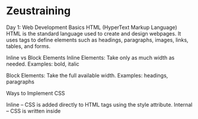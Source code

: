 # Zeustraining

Day 1: Web Development Basics
HTML (HyperText Markup Language)
HTML is the standard language used to create and design webpages.
It uses tags to define elements such as headings, paragraphs, images, links, tables, and forms.

Inline vs Block Elements
Inline Elements:
Take only as much width as needed.
Examples:  bold, italic

Block Elements:
Take the full available width.
Examples: headings, paragraphs

Ways to Implement CSS

Inline – CSS is added directly to HTML tags using the style attribute.
Internal – CSS is written inside <style> tags in the <head> section of the HTML file.
External – CSS is written in a separate .css file and linked using the <link> tag.

Preferred method: External CSS – It separates style from content, improves reusability, maintainability, and readability.


CSS Selectors
Element Selector – Selects all elements of a specific type.
Example: p { color: red; }

Class Selector – Selects all elements with a given class.
Example: .box { padding: 10px; }

ID Selector – Selects a single unique element.
Example: #header { background: black; }

Ways to Add JavaScript

Inline – JS is added directly within HTML tags using events like onclick.
Internal – JS code is written inside <script> tags in the HTML file.
External – JS code is written in a separate .js file and linked using <script src="script.js"></script>.

Preferred method: External JS – It keeps code modular, reusable, cleaner, and more readable.


Day 2:

Tips for keep CSS organized
- always use SASS
- write your HTML before CSS
- organize your component using BEM
- Don't reference IDs in CSS
- use GitHub CS guidelines
- avoid using <i>!important</i>
- use bootstrap only when needed
- keep HTML simple and readable


Tips for web fonts
- always use veriable fonts
- preload your fonts for speed 
- self host fonts for fast , privacy and control

Day 3:
Frontend: Polishing UI Components
 
Focused on replicating every small detail of the given design template.
Paid close attention to:
Padding, spacing, and alignment
Font sizing and weight
Rounded corners and shadows
Used proper <div> containers to structure the layout logically and ensure responsiveness.

Goal: Make the component look and feel identical to the original, pixel by pixel.


Main Task:Calculating Large Factorials (like 1000!)
Problem:
JavaScript cannot handle extremely large numbers like 1000! using standard Number or BigInt alone for educational simulations.

Solution: Use an Array to Store Each Digit
To compute large factorials:
We store the number as an array of digits in reverse order.
Example: 1234 is stored as [1,2,3,4].

This allows:
Digit-by-digit multiplication
Manual carry-over (like doing multiplication on paper)

Optimization: Store More Than One Digit Per Array Element
Instead of one digit per slot, store blocks of digits
Example:
12345678 is  stored as [12,34,56,78].
Use base 10^9 (i.e., 1 billion) for each array element.

Benefits:
Reduces array size
Speeds up multiplication

